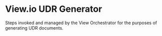 # View.io UDR Generator

Steps invoked and managed by the View Orchestrator for the purposes of generating UDR documents.
